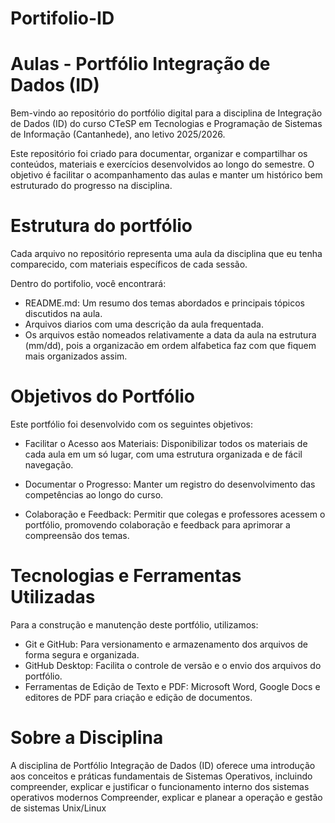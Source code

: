 # Portifolio-ID
# Aulas - Portfólio Integração de Dados (ID)
Bem-vindo ao repositório do portfólio digital para a disciplina de Integração de Dados (ID) do curso CTeSP em Tecnologias e Programação de Sistemas de Informação (Cantanhede), ano letivo 2025/2026.

Este repositório foi criado para documentar, organizar e compartilhar os conteúdos, materiais e exercícios desenvolvidos ao longo do semestre. O objetivo é facilitar o acompanhamento das aulas e manter um histórico bem estruturado do progresso na disciplina.

# Estrutura do portfólio
Cada arquivo no repositório representa uma aula da disciplina que eu tenha comparecido, com materiais específicos de cada sessão.
  
Dentro do portifolio, você encontrará:

-    README.md: Um resumo dos temas abordados e principais tópicos discutidos na aula.
-    Arquivos diarios com uma descrição da aula frequentada.
-    Os arquivos estão nomeados relativamente a data da aula na estrutura (mm/dd), pois a organizacão em ordem alfabetica faz com que fiquem mais organizados assim.

# Objetivos do Portfólio
Este portfólio foi desenvolvido com os seguintes objetivos:

-    Facilitar o Acesso aos Materiais: Disponibilizar todos os materiais de cada aula em um só lugar, com uma estrutura organizada e de fácil navegação.

-    Documentar o Progresso: Manter um registro do desenvolvimento das competências ao longo do curso.

-    Colaboração e Feedback: Permitir que colegas e professores acessem o portfólio, promovendo colaboração e feedback para aprimorar a compreensão dos temas.


# Tecnologias e Ferramentas Utilizadas

Para a construção e manutenção deste portfólio, utilizamos:

-    Git e GitHub: Para versionamento e armazenamento dos arquivos de forma segura e organizada.
-    GitHub Desktop: Facilita o controle de versão e o envio dos arquivos do portfólio.
-    Ferramentas de Edição de Texto e PDF: Microsoft Word, Google Docs e editores de PDF para criação e edição de documentos.

# Sobre a Disciplina

A disciplina de Portfólio Integração de Dados (ID) oferece uma introdução aos conceitos e práticas fundamentais de Sistemas Operativos, incluindo compreender, explicar e justificar o funcionamento interno dos sistemas operativos modernos
Compreender, explicar e planear a operação e gestão de sistemas Unix/Linux
